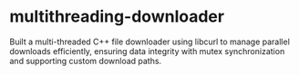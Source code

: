# multithreading-downloader
Built a multi-threaded C++ file downloader using libcurl to manage parallel downloads efficiently, ensuring data integrity with mutex synchronization and supporting custom download paths.
